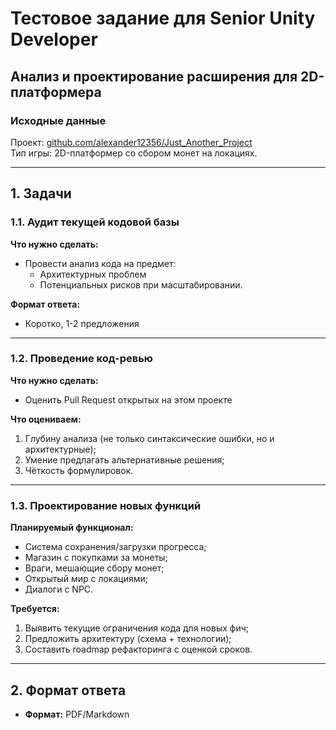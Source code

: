 # **Тестовое задание для Senior Unity Developer**  
## **Анализ и проектирование расширения для 2D-платформера**  

### **Исходные данные**  
Проект: [github.com/alexander12356/Just_Another_Project](https://github.com/alexander12356/Just_Another_Project)  
Тип игры: 2D-платформер со сбором монет на локациях.  

---

## **1. Задачи**  

### **1.1. Аудит текущей кодовой базы**  
**Что нужно сделать:**  
- Провести анализ кода на предмет:  
  - Архитектурных проблем
  - Потенциальных рисков при масштабировании.  

**Формат ответа:**  
- Коротко, 1-2 предложения  

---

### **1.2. Проведение код-ревью**  
**Что нужно сделать:**  
- Оценить Pull Request открытых на этом проекте

**Что оцениваем:**  
1. Глубину анализа (не только синтаксические ошибки, но и архитектурные);  
2. Умение предлагать альтернативные решения;  
3. Чёткость формулировок.  

---

### **1.3. Проектирование новых функций**  
**Планируемый функционал:**  
- Система сохранения/загрузки прогресса;  
- Магазин с покупками за монеты;  
- Враги, мешающие сбору монет;  
- Открытый мир с локациями;  
- Диалоги с NPC.  

**Требуется:**  
1. Выявить текущие ограничения кода для новых фич;  
2. Предложить архитектуру (схема + технологии);  
3. Составить roadmap рефакторинга с оценкой сроков.  

---

## **2. Формат ответа**  
- **Формат:** PDF/Markdown